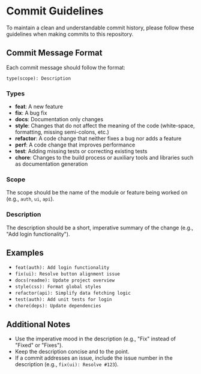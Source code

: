# Commit Guidelines

To maintain a clean and understandable commit history, please follow these guidelines when making commits to this repository.

## Commit Message Format

Each commit message should follow the format:

```
type(scope): Description
```

### Types
- **feat**: A new feature
- **fix**: A bug fix
- **docs**: Documentation only changes
- **style**: Changes that do not affect the meaning of the code (white-space, formatting, missing semi-colons, etc.)
- **refactor**: A code change that neither fixes a bug nor adds a feature
- **perf**: A code change that improves performance
- **test**: Adding missing tests or correcting existing tests
- **chore**: Changes to the build process or auxiliary tools and libraries such as documentation generation

### Scope
The scope should be the name of the module or feature being worked on (e.g., `auth`, `ui`, `api`).

### Description
The description should be a short, imperative summary of the change (e.g., "Add login functionality").

## Examples

- `feat(auth): Add login functionality`
- `fix(ui): Resolve button alignment issue`
- `docs(readme): Update project overview`
- `style(css): Format global styles`
- `refactor(api): Simplify data fetching logic`
- `test(auth): Add unit tests for login`
- `chore(deps): Update dependencies`

## Additional Notes

- Use the imperative mood in the description (e.g., "Fix" instead of "Fixed" or "Fixes").
- Keep the description concise and to the point.
- If a commit addresses an issue, include the issue number in the description (e.g., `fix(ui): Resolve #123`).
